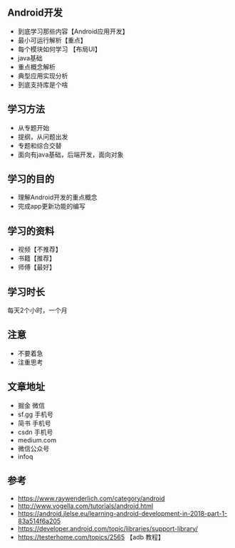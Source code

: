 ## Android开发
- 到底学习那些内容【Android应用开发】
- 最小可运行解析【重点】
- 每个模块如何学习 【布局UI】
- java基础
- 重点概念解析
- 典型应用实现分析
- 到底支持库是个啥
## 学习方法
- 从专题开始
- 提纲，从问题出发
- 专题和综合交替
- 面向有java基础，后端开发，面向对象
## 学习的目的
- 理解Android开发的重点概念
- 完成app更新功能的编写
## 学习的资料
- 视频【不推荐】
- 书籍【推荐】
- 师傅【最好】
## 学习时长
 每天2个小时，一个月
## 注意
- 不要着急
- 注重思考

## 文章地址
- 掘金  微信
- sf.gg 手机号
- 简书  手机号
- csdn  手机号
- medium.com 
- 微信公众号 
- infoq

## 参考
- https://www.raywenderlich.com/category/android
- http://www.vogella.com/tutorials/android.html
- https://android.jlelse.eu/learning-android-development-in-2018-part-1-83a514f6a205
- https://developer.android.com/topic/libraries/support-library/ 
- https://testerhome.com/topics/2565 【adb 教程】
